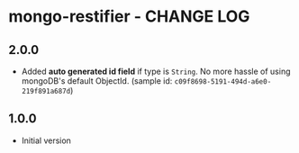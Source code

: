 # mongo-restifier - CHANGE LOG

## 2.0.0
* Added **auto generated id field** if type is `String`. No more hassle of using mongoDB's default ObjectId. (sample id: `c09f8698-5191-494d-a6e0-219f891a687d`)
## 1.0.0
* Initial version